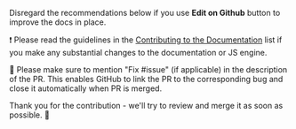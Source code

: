 Disregard the recommendations below if you use **Edit on Github** button to improve the docs in place.

❗ Please read the guidelines in the [Contributing to the Documentation](https://dvc.org/doc/user-guide/contributing/docs) list if you make any substantial changes to the documentation or JS engine.

🐛 Please make sure to mention "Fix #issue" (if applicable) in the description of the PR. This enables GitHub to link the PR to the corresponding bug and close it automatically when PR is merged.

Thank you for the contribution - we'll try to review and merge it as soon as possible. 🙏
